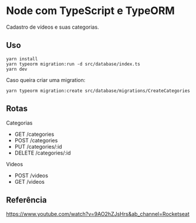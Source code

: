 # Node com TypeScript e TypeORM
Cadastro de vídeos e suas categorias.

## Uso
````
yarn install
yarn typeorm migration:run -d src/database/index.ts
yarn dev
````

Caso queira criar uma migration:
````
yarn typeorm migration:create src/database/migrations/CreateCategories
````

## Rotas
Categorias
- GET /categories
- POST /categories
- PUT /categories/:id
- DELETE /categories/:id

Videos
- POST /videos
- GET /videos

## Referência
https://www.youtube.com/watch?v=9AO2hZJsHrs&ab_channel=Rocketseat